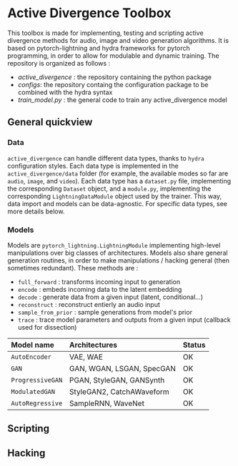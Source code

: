 # Active Divergence Toolbox

This toolbox is made for implementing, testing and scripting active divergence methods for audio, image and video generation algorithms. It is 
based on pytorch-lightning and hydra frameworks for pytorch programming, in order to allow for modulable and dynamic training.
The repository is organized as follows : 

- *active_divergence* : the repository containing the python package
- *configs*: the repository containg the configuration package to be combined with the hydra syntax
- *train_model.py* : the general code to train any active_divergence model 


## General quickview
### Data
`active_divergence` can handle different data types, thanks to `hydra` configuration styles. Each data type is implemented in the `active_divergence/data` folder (for example, the available modes so far are `audio`, `image`, and `video`). Each data type has a `dataset.py` file, implementing the corresponding `Dataset` object, and a `module.py`, implementing the corresponding `LightningDataModule` object used by the trainer. This way, data import and models can be data-agnostic. For specific data types, see more details below.

### Models
Models are `pytorch_lightning.LightningModule` implementing high-level manipulations over big classes of architectures. Models also share general generation routines, in order to make manipulations / hacking general (then sometimes redundant). These methods are : 

- `full_forward` : transforms incoming input to generation
- `encode` : embeds incoming data to the latent embedding
- `decode` : generate data from a given input (latent, conditional...)
- `reconstruct` : reconstruct entierly an audio input
- `sample_from_prior` : sample generations from model's prior
- `trace` : trace model parameters and outputs from a given input (callback used for dissection)

<div style="text-align: center;">

| Model name       | Architectures             | Status |
| :--------------- | :------------------------ | :----- |
| `AutoEncoder`    | VAE, WAE                  | OK     |
| `GAN`            | GAN, WGAN, LSGAN, SpecGAN | OK     |
| `ProgressiveGAN` | PGAN, StyleGAN, GANSynth  | OK     |
| `ModulatedGAN`   | StyleGAN2, CatchAWaveform | OK     |
| `AutoRegressive` | SampleRNN, WaveNet        | OK     |

</div>





## Scripting

## Hacking 